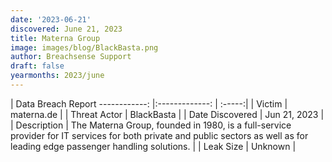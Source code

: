 ```yaml
---
date: '2023-06-21'
discovered: June 21, 2023
title: Materna Group
image: images/blog/BlackBasta.png
author: Breachsense Support
draft: false
yearmonths: 2023/june
---
```



| Data Breach Report
------------:     |:-------------:    | :-----:|
| Victim      | materna.de      | 
| Threat Actor      | BlackBasta      | 
| Date Discovered      | Jun 21, 2023      | 
| Description      | The Materna Group, founded in 1980, is a full-service provider for IT services for both private and public sectors as well as for leading edge passenger handling solutions.      | 
| Leak Size      | Unknown      | 

